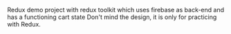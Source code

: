 Redux demo project with redux toolkit which uses firebase as back-end and has a functioning cart state
Don't mind the design, it is only for practicing with Redux.
